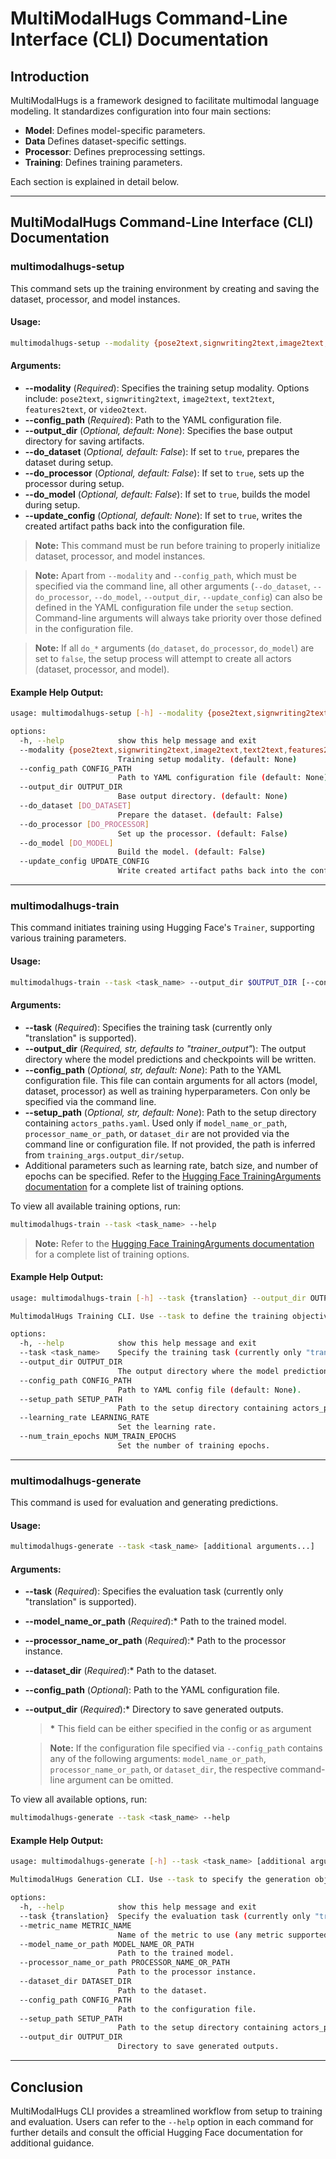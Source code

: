 # MultiModalHugs Command-Line Interface (CLI) Documentation

## Introduction

MultiModalHugs is a framework designed to facilitate multimodal language modeling. It standardizes configuration into four main sections:

- **Model**: Defines model-specific parameters.
- **Data** Defines dataset-specific settings.
- **Processor**: Defines preprocessing settings.
- **Training**: Defines training parameters.

Each section is explained in detail below.

---

## MultiModalHugs Command-Line Interface (CLI) Documentation

### multimodalhugs-setup

This command sets up the training environment by creating and saving the dataset, processor, and model instances.

#### Usage:

```bash
multimodalhugs-setup --modality {pose2text,signwriting2text,image2text,text2text,features2text,video2text} --config_path $CONFIG_PATH [additional arguments...]
```

#### Arguments:

- **--modality** (*Required*): Specifies the training setup modality. Options include: `pose2text`, `signwriting2text`, `image2text`, `text2text`, `features2text`, or `video2text`.
- **--config_path** (*Required*): Path to the YAML configuration file.
- **--output_dir** (*Optional, default: None*): Specifies the base output directory for saving artifacts.
- **--do_dataset** (*Optional, default: False*): If set to `true`, prepares the dataset during setup.
- **--do_processor** (*Optional, default: False*): If set to `true`, sets up the processor during setup.
- **--do_model** (*Optional, default: False*): If set to `true`, builds the model during setup.
- **--update_config** (*Optional, default: None*): If set to `true`, writes the created artifact paths back into the configuration file.

> **Note:** This command must be run before training to properly initialize dataset, processor, and model instances.

> **Note:** Apart from `--modality` and `--config_path`, which must be specified via the command line, all other arguments (`--do_dataset`, `--do_processor`, `--do_model`, `--output_dir`, `--update_config`) can also be defined in the YAML configuration file under the `setup` section. Command-line arguments will always take priority over those defined in the configuration file.

> **Note:** If all `do_*` arguments (`do_dataset`, `do_processor`, `do_model`) are set to `false`, the setup process will attempt to create all actors (dataset, processor, and model).

#### Example Help Output:

```bash
usage: multimodalhugs-setup [-h] --modality {pose2text,signwriting2text,image2text,text2text,features2text,video2text} --config_path CONFIG_PATH [--do_dataset [DO_DATASET]] [--do_processor [DO_PROCESSOR]] [--do_model [DO_MODEL]] [--output_dir OUTPUT_DIR] [--update_config UPDATE_CONFIG]

options:
  -h, --help            show this help message and exit
  --modality {pose2text,signwriting2text,image2text,text2text,features2text,video2text}
                        Training setup modality. (default: None)
  --config_path CONFIG_PATH
                        Path to YAML configuration file (default: None)
  --output_dir OUTPUT_DIR
                        Base output directory. (default: None)
  --do_dataset [DO_DATASET]
                        Prepare the dataset. (default: False)
  --do_processor [DO_PROCESSOR]
                        Set up the processor. (default: False)
  --do_model [DO_MODEL]
                        Build the model. (default: False)
  --update_config UPDATE_CONFIG
                        Write created artifact paths back into the config file. (default: None)
```

---

### multimodalhugs-train

This command initiates training using Hugging Face's `Trainer`, supporting various training parameters.

#### Usage:

```bash
multimodalhugs-train --task <task_name> --output_dir $OUTPUT_DIR [--config_path $CONFIG_PATH] [--setup_path $SETUP_PATH] [additional arguments...]
```

#### Arguments:

- **--task** (*Required*): Specifies the training task (currently only "translation" is supported).
- **--output_dir** (*Required, str, defaults to "trainer_output"*): The output directory where the model predictions and checkpoints will be written.
- **--config_path** (*Optional, str, default: None*): Path to the YAML configuration file. This file can contain arguments for all actors (model, dataset, processor) as well as training hyperparameters. Con only be specified via the command line.
- **--setup_path** (*Optional, str, default: None*): Path to the setup directory containing `actors_paths.yaml`. Used only if `model_name_or_path`, `processor_name_or_path`, or `dataset_dir` are not provided via the command line or configuration file. If not provided, the path is inferred from `training_args.output_dir/setup`.
- Additional parameters such as learning rate, batch size, and number of epochs can be specified. Refer to the [Hugging Face TrainingArguments documentation](https://huggingface.co/docs/transformers/v4.49.0/en/main_classes/trainer#transformers.TrainingArguments) for a complete list of training options.

To view all available training options, run:

```bash
multimodalhugs-train --task <task_name> --help
```

> **Note:** Refer to the [Hugging Face TrainingArguments documentation](https://huggingface.co/docs/transformers/v4.49.0/en/main_classes/trainer#transformers.TrainingArguments) for a complete list of training options.

#### Example Help Output:

```bash
usage: multimodalhugs-train [-h] --task {translation} --output_dir OUTPUT_DIR [--config_path CONFIG_PATH] [--setup_path SETUP_PATH] [additional arguments...]

MultimodalHugs Training CLI. Use --task to define the training objective.

options:
  -h, --help            show this help message and exit
  --task <task_name>    Specify the training task (currently only "translation" is supported).
  --output_dir OUTPUT_DIR
                        The output directory where the model predictions and checkpoints will be written (default: "trainer_output").
  --config_path CONFIG_PATH
                        Path to YAML config file (default: None).
  --setup_path SETUP_PATH
                        Path to the setup directory containing actors_paths.yaml, used only if model_name_or_path, processor_name_or_path, or dataset_dir are not provided via commandline or config file. In train, if not provided, the path is inferred from <training_args.output_dir>/setup (default: None).
  --learning_rate LEARNING_RATE
                        Set the learning rate.
  --num_train_epochs NUM_TRAIN_EPOCHS
                        Set the number of training epochs.
```
---

### multimodalhugs-generate

This command is used for evaluation and generating predictions.

#### Usage:

```bash
multimodalhugs-generate --task <task_name> [additional arguments...]
```

#### Arguments:

- **--task** (*Required*): Specifies the evaluation task (currently only "translation" is supported).
- **--model_name_or_path** (*Required*):\* Path to the trained model. 
- **--processor_name_or_path** (*Required*):\* Path to the processor instance.
- **--dataset_dir** (*Required*):\* Path to the dataset.
- **--config_path** (*Optional*): Path to the YAML configuration file.
- **--output_dir** (*Required*):\* Directory to save generated outputs.
  
  > **\*** This field can be either specified in the config or as argument

  > **Note:** If the configuration file specified via `--config_path` contains any of the following arguments: `model_name_or_path`, `processor_name_or_path`, or `dataset_dir`, the respective command-line argument can be omitted.

To view all available options, run:

```bash
multimodalhugs-generate --task <task_name> --help
```

#### Example Help Output:

```bash
usage: multimodalhugs-generate [-h] --task <task_name> [additional arguments...]

MultimodalHugs Generation CLI. Use --task to specify the generation objective.

options:
  -h, --help            show this help message and exit
  --task {translation}  Specify the evaluation task (currently only "translation" is supported).
  --metric_name METRIC_NAME
                        Name of the metric to use (any metric supported by evaluate.load())
  --model_name_or_path MODEL_NAME_OR_PATH
                        Path to the trained model.
  --processor_name_or_path PROCESSOR_NAME_OR_PATH
                        Path to the processor instance.
  --dataset_dir DATASET_DIR
                        Path to the dataset.
  --config_path CONFIG_PATH
                        Path to the configuration file.
  --setup_path SETUP_PATH
                        Path to the setup directory containing actors_paths.yaml, used only if model_name_or_path, processor_name_or_path, or dataset_dir are not provided via commandline or config file. If not provided, pipeline tries to infer the path from <training_args.output_dir>/setup (default: None).
  --output_dir OUTPUT_DIR
                        Directory to save generated outputs.
```

---

## Conclusion

MultiModalHugs CLI provides a streamlined workflow from setup to training and evaluation. Users can refer to the `--help` option in each command for further details and consult the official Hugging Face documentation for additional guidance.
